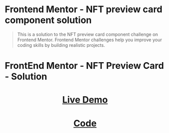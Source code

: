 # Frontend Mentor - NFT preview card component solution
> This is a solution to the NFT preview card component challenge on Frontend Mentor. Frontend Mentor challenges help you improve your coding skills by building realistic projects.



# FrontEnd Mentor - NFT Preview Card - Solution

<center>
  
  # [Live Demo](https://www.0xcyberpj.ml/frontend-mentor/nft-card/)
  
  # [Code](https://github.com/0xcyberpj/frontend-mentor/tree/main/nft-card)
  
  </center>
  
  
  
